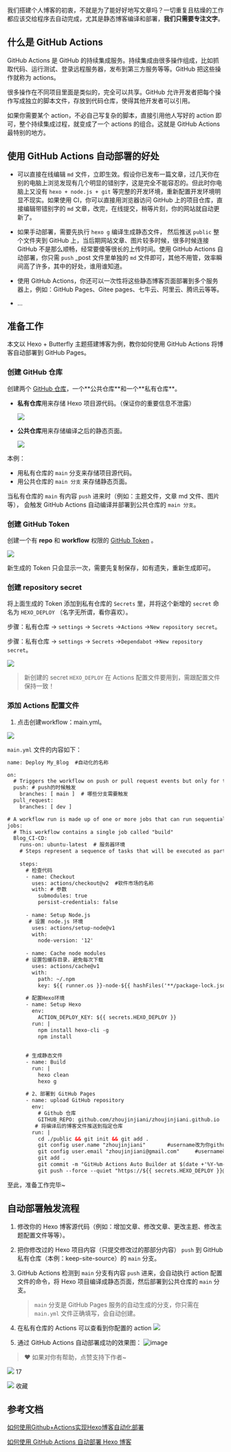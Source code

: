 我们搭建个人博客的初衷，不就是为了能好好地写文章吗？一切重复且枯燥的工作都应该交给程序去自动完成，尤其是静态博客编译和部署，**我们只需要专注文字**。

## 什么是 GitHub Actions

GitHub Actions 是 GitHub 的持续集成服务。持续集成由很多操作组成，比如抓取代码、运行测试、登录远程服务器，发布到第三方服务等等。GitHub 把这些操作就称为 actions。

很多操作在不同项目里面是类似的，完全可以共享。GitHub 允许开发者把每个操作写成独立的脚本文件，存放到代码仓库，使得其他开发者可以引用。

如果你需要某个 action，不必自己写复杂的脚本，直接引用他人写好的 action 即可，整个持续集成过程，就变成了一个 actions 的组合。这就是 GitHub Actions 最特别的地方。

## 使用 GitHub Actions 自动部署的好处

-   可以直接在线编辑 `md` 文件，立即生效。假设你已发布一篇文章，过几天你在别的电脑上浏览发现有几个明显的错别字，这是完全不能容忍的。但此时你电脑上又没有 `hexo + node.js + git` 等完整的开发环境，重新配置开发环境明显不现实。如果使用 CI，你可以直接用浏览器访问 GitHub 上的项目仓库，直接编辑带错别字的 `md` 文章，改完，在线提交，稍等片刻，你的网站就自动更新了。
    
-   如果手动部署，需要先执行 `hexo g` 编译生成静态文件， 然后推送 `public` 整个文件夹到 GitHub 上，当后期网站文章、图片较多时候，很多时候连接 GitHub 不是那么顺畅，经常要傻等很长的上传时间。使用 GitHub Actions 自动部署，你只需 `push` \_post 文件里单独的 `md` 文件即可，其他不用管，效率瞬间高了许多，其中的好处，谁用谁知道。
    
-   使用 GitHub Actions，你还可以一次性将这些静态博客页面部署到多个服务器上，例如：GitHub Pages、Gitee pages、七牛云、阿里云、腾讯云等等。
    
-   ...
    

## 准备工作

本文以 Hexo + Butterfly 主题搭建博客为例，教你如何使用 GitHub Actions 将博客自动部署到 GitHub Pages。

### 创建 GitHub 仓库

创建两个 [GitHub 仓库](https://link.juejin.cn/?target=https%3A%2F%2Fgithub.com%2Fnew "https://github.com/new")，一个**公共仓库**和一个**私有仓库**。

-   **私有仓库**用来存储 Hexo 项目源代码。（保证你的重要信息不泄露）
    
    ![](https://raw.githubusercontent.com/zhoujinjiani/PicGo/master/others/SCR-20220410-vrk.png)
    
-   **公共仓库**用来存储编译之后的静态页面。
    
    ![](https://raw.githubusercontent.com/zhoujinjiani/PicGo/master/others/SCR-20220410-vsg.png)
    

本例：

-   用私有仓库的 `main` 分支来存储项目源代码。
-   用公共仓库的 `main 分支` 来存储静态页面。

当私有仓库的 `main` 有内容 `push` 进来时（例如：主题文件，文章 md 文件、图片等）， 会触发 GitHub Actions 自动编译并部署到公共仓库的 `main 分支`。

### 创建 GitHub Token

创建一个有 **repo** 和 **workflow** 权限的 [GitHub Token](https://link.juejin.cn/?target=https%3A%2F%2Fgithub.com%2Fsettings%2Ftokens%2Fnew "https://github.com/settings/tokens/new") 。

![](https://raw.githubusercontent.com/zhoujinjiani/PicGo/master/others/SCR-20220410-vvq.png)

新生成的 Token 只会显示一次，需要先复制保存，如有遗失，重新生成即可。

### 创建 repository secret

将上面生成的 Token 添加到私有仓库的 `Secrets` 里，并将这个新增的 `secret` 命名为 `HEXO_DEPLOY` （名字无所谓，看你喜欢）。

步骤：私有仓库 -> `settings` -> `Secrets` ->`Actions` ->`New repository secret`。

步骤：私有仓库 -> `settings` -> `Secrets` ->`Dependabot` ->`New repository secret`。

![](https://raw.githubusercontent.com/zhoujinjiani/PicGo/master/others/SCR-20220410-vo6.png)

> 新创建的 secret `HEXO_DEPLOY` 在 Actions 配置文件要用到，需跟配置文件保持一致！

### 添加 Actions 配置文件

1.  点击创建workflow：main.yml。

![](https://raw.githubusercontent.com/zhoujinjiani/PicGo/master/others/SCR-20220410-vlq.png)

`main.yml` 文件的内容如下：

```xml
name: Deploy My_Blog  #自动化的名称

on:
  # Triggers the workflow on push or pull request events but only for the main branch
  push: # push的时候触发
    branches: [ main ]  # 哪些分支需要触发
  pull_request:  
    branches: [ dev ]

# A workflow run is made up of one or more jobs that can run sequentially or in parallel
jobs:
  # This workflow contains a single job called "build"
  Blog_CI-CD:
    runs-on: ubuntu-latest  # 服务器环境
    # Steps represent a sequence of tasks that will be executed as part of the job
    
    steps:
      # 检查代码
      - name: Checkout
        uses: actions/checkout@v2  #软件市场的名称
        with: # 参数
          submodules: true
          persist-credentials: false
          
      - name: Setup Node.js
       # 设置 node.js 环境
        uses: actions/setup-node@v1
        with:
          node-version: '12'
          
      - name: Cache node modules
      # 设置包缓存目录，避免每次下载
        uses: actions/cache@v1
        with:
          path: ~/.npm
          key: ${{ runner.os }}-node-${{ hashFiles('**/package-lock.json') }}
          
      # 配置Hexo环境 
      - name: Setup Hexo
        env:
          ACTION_DEPLOY_KEY: ${{ secrets.HEXO_DEPLOY }}
        run: |
          npm install hexo-cli -g
          npm install
           
      
      # 生成静态文件
      - name: Build
        run: |
          hexo clean 
          hexo g
        
      # 2、部署到 GitHub Pages
      - name: upload GitHub repository
        env: 
          # Github 仓库
          GITHUB_REPO: github.com/zhoujinjiani/zhoujinjiani.github.io
         # 将编译后的博客文件推送到指定仓库
        run: |
          cd ./public && git init && git add .
          git config user.name "zhoujinjiani"       #username改为你github的用户名
          git config user.email "zhoujinjiani@gmail.com"     #username改为你github的注册邮箱
          git add .
          git commit -m "GitHub Actions Auto Builder at $(date +'%Y-%m-%d %H:%M:%S')"
          git push --force --quiet "https://${{ secrets.HEXO_DEPLOY }}@$GITHUB_REPO" master:main
```

至此，准备工作完毕~

## 自动部署触发流程

1.  修改你的 Hexo 博客源代码（例如：增加文章、修改文章、更改主题、修改主题配置文件等等）。
    
2.  把你修改过的 Hexo 项目内容（只提交修改过的那部分内容） `push` 到 GitHub 私有仓库（本例：keep-site-source）的 `main` 分支。
    
3.  GitHub Actions 检测到 `main` 分支有内容 `push` 进来，会自动执行 action 配置文件的命令，将 Hexo 项目编译成静态页面，然后部署到公共仓库的 `main` 分支。
    
    > `main` 分支是 GitHub Pages 服务的自动生成的分支，你只需在 `main.yml` 文件正确填写，会自动创建。
    
4.  在私有仓库的 Actions 可以查看到你配置的 action ![](https://raw.githubusercontent.com/zhoujinjiani/PicGo/master/others/Hexo_Butterfly_Blog_Source.png)
    
5.  通过 GitHub Actions 自动部署成功的效果图： ![image](https://raw.githubusercontent.com/zhoujinjiani/PicGo/master/others/zhoujinjiani.github.io.png)
    

> ❤ 如果对你有帮助，点赞支持下作者~

![](https://lf3-cdn-tos.bytescm.com/obj/static/xitu_juejin_web/00ba359ecd0075e59ffbc3d810af551d.svg) 17

![](https://lf3-cdn-tos.bytescm.com/obj/static/xitu_juejin_web/3d482c7a948bac826e155953b2a28a9e.svg) 收藏

## 参考文档

[如何使用Github+Actions实现Hexo博客自动化部署](https://sujie-168.top/2021/05/24/%E5%A6%82%E4%BD%95%E4%BD%BF%E7%94%A8Github-Actions%E5%AE%9E%E7%8E%B0Hexo%E5%8D%9A%E5%AE%A2%E8%87%AA%E5%8A%A8%E5%8C%96%E9%83%A8%E7%BD%B2/)

[如何使用 GitHub Actions 自动部署 Hexo 博客](https://juejin.cn/post/6943895271751286821)